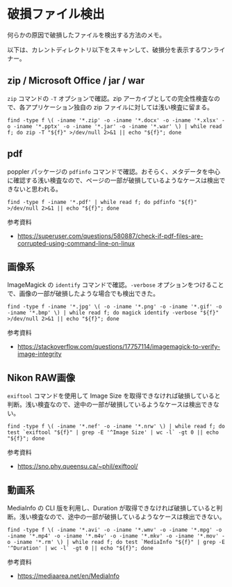 # 破損ファイル検出

何らかの原因で破損したファイルを検出する方法のメモ。

以下は、カレントディレクトリ以下をスキャンして、破損分を表示するワンライナー。

## zip / Microsoft Office / jar / war

`zip` コマンドの `-T` オプションで確認。zip アーカイブとしての完全性検査なので、各アプリケーション独自の zip ファイルに対しては浅い検査に留まる。

```shell
find -type f \( -iname '*.zip' -o -iname '*.docx' -o -iname '*.xlsx' -o -iname '*.pptx' -o -iname '*.jar' -o -iname '*.war' \) | while read f; do zip -T "${f}" >/dev/null 2>&1 || echo "${f}"; done
```

## pdf

poppler パッケージの `pdfinfo` コマンドで確認。おそらく、メタデータを中心に確認する浅い検査なので、ページの一部が破損しているようなケースは検出できないと思われる。

```shell
find -type f -iname '*.pdf' | while read f; do pdfinfo "${f}" >/dev/null 2>&1 || echo "${f}"; done
```

参考資料

- https://superuser.com/questions/580887/check-if-pdf-files-are-corrupted-using-command-line-on-linux

## 画像系

ImageMagick の `identify` コマンドで確認。`-verbose` オプションをつけることで、画像の一部が破損したような場合でも検出できた。

```shell
find -type f -iname '*.jpg' \( -o -iname '*.png' -o -iname '*.gif' -o -iname '*.bmp' \) | while read f; do magick identify -verbose "${f}" >/dev/null 2>&1 || echo "${f}"; done
```

参考資料

- https://stackoverflow.com/questions/17757114/imagemagick-to-verify-image-integrity

## Nikon RAW画像

`exiftool` コマンドを使用して Image Size を取得できなければ破損していると判断。浅い検査なので、途中の一部が破損しているようなケースは検出できない。

```
find -type f \( -iname '*.nef' -o -iname '*.nrw' \) | while read f; do test `exiftool "${f}" | grep -E '^Image Size' | wc -l` -gt 0 || echo "${f}"; done
```

参考資料

- https://sno.phy.queensu.ca/~phil/exiftool/

## 動画系

MediaInfo の CLI 版を利用し、Duration が取得できなければ破損していると判断。浅い検査なので、途中の一部が破損しているようなケースは検出できない。

```shell
find -type f \( -iname '*.avi' -o -iname '*.wmv' -o -iname '*.mpg' -o -iname '*.mp4' -o -iname '*.m4v' -o -iname '*.mkv' -o -iname '*.mov' -o -iname '*.rm' \) | while read f; do test `MediaInfo "${f}" | grep -E '^Duration' | wc -l` -gt 0 || echo "${f}"; done
```

参考資料

- https://mediaarea.net/en/MediaInfo